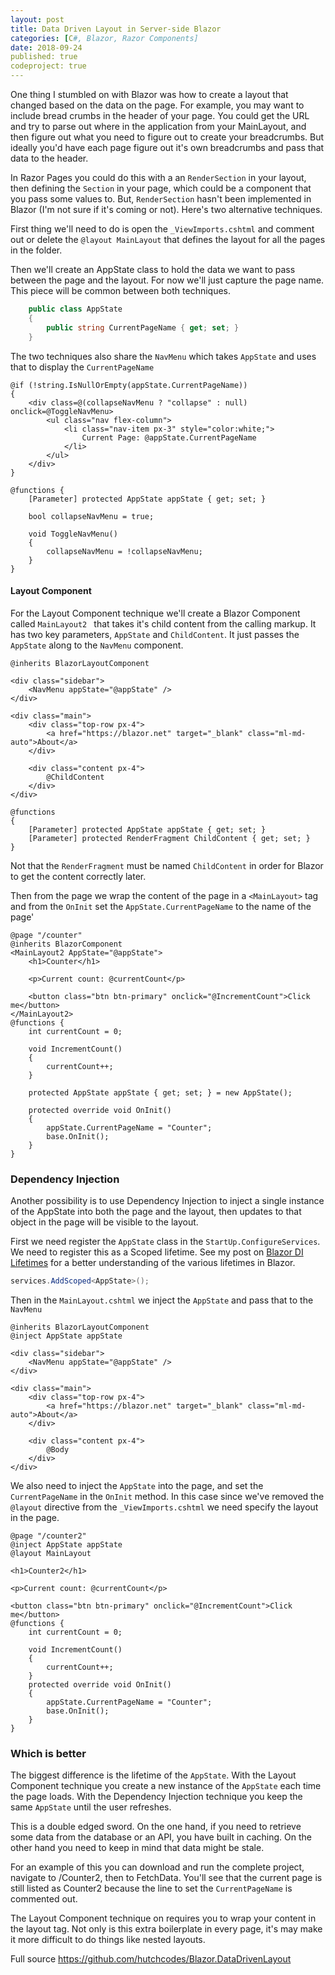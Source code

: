 ```yaml
---
layout: post
title: Data Driven Layout in Server-side Blazor
categories: [C#, Blazor, Razor Components]
date: 2018-09-24
published: true
codeproject: true
---
```


One thing I stumbled on with Blazor was how to create a layout that changed based on the data on the page. For example, you may want to include bread crumbs in the header of your page. You could get the URL and try to parse out where in the application from your MainLayout, and then figure out what you need to figure out to create your breadcrumbs. But ideally you'd have each page figure out it's own breadcrumbs and pass that data to the header. 

<!--more-->

In Razor Pages you could do this with a an `RenderSection` in your layout, then defining the `Section` in your page, which could be a component that you pass some values to. But, `RenderSection` hasn't been implemented in Blazor (I'm not sure if it's coming or not). Here's two alternative techniques.

First thing we'll need to do is open the `_ViewImports.cshtml` and comment out or delete the `@layout MainLayout` that defines the layout for all the pages in the folder.

Then we'll create an AppState class to hold the data we want to pass between the page and the layout. For now we'll just capture the page name. This piece will be common between both techniques.

~~~csharp
    public class AppState
    {
        public string CurrentPageName { get; set; }
    }
~~~

The two techniques also share the `NavMenu` which takes `AppState` and uses that to display the `CurrentPageName`

~~~
@if (!string.IsNullOrEmpty(appState.CurrentPageName))
{
    <div class=@(collapseNavMenu ? "collapse" : null) onclick=@ToggleNavMenu>
        <ul class="nav flex-column">
            <li class="nav-item px-3" style="color:white;">
                Current Page: @appState.CurrentPageName
            </li>
        </ul>
    </div>
}

@functions {
    [Parameter] protected AppState appState { get; set; }

    bool collapseNavMenu = true;

    void ToggleNavMenu()
    {
        collapseNavMenu = !collapseNavMenu;
    }
}
~~~

#### Layout Component

For the Layout Component technique we'll create a Blazor Component called `MainLayout2 ` that takes it's child content from the calling markup. It has two key parameters, `AppState` and `ChildContent`. It just passes the `AppState` along to the `NavMenu` component. 

~~~
@inherits BlazorLayoutComponent

<div class="sidebar">
    <NavMenu appState="@appState" />
</div>

<div class="main">
    <div class="top-row px-4">
        <a href="https://blazor.net" target="_blank" class="ml-md-auto">About</a>
    </div>

    <div class="content px-4">
        @ChildContent
    </div>
</div>

@functions
{
    [Parameter] protected AppState appState { get; set; }
    [Parameter] protected RenderFragment ChildContent { get; set; }
}
~~~

Not that the `RenderFragment` must be named `ChildContent` in order for Blazor to get the content correctly later.

Then from the page we wrap the content of the page in a `<MainLayout>` tag and from the `OnInit` set the `AppState.CurrentPageName` to the name of the page'

~~~
@page "/counter"
@inherits BlazorComponent
<MainLayout2 AppState="@appState">
    <h1>Counter</h1>

    <p>Current count: @currentCount</p>

    <button class="btn btn-primary" onclick="@IncrementCount">Click me</button>    
</MainLayout2>
@functions {
    int currentCount = 0;

    void IncrementCount()
    {
        currentCount++;
    }

    protected AppState appState { get; set; } = new AppState();

    protected override void OnInit()
    {
        appState.CurrentPageName = "Counter";
        base.OnInit();
    }
}
~~~

### Dependency Injection

Another possibility is to use Dependency Injection to inject a single instance of the AppState into both the page and the layout, then updates to that object in the page will be visible to the layout.

First we need register the `AppState` class in the `StartUp.ConfigureServices`. We need to register this as a Scoped lifetime. See my post on [Blazor DI Lifetimes](/2018/09/dependency-injection-lifetimes-in-razor-components) for a better understanding of the various lifetimes in Blazor.

~~~csharp
services.AddScoped<AppState>();
~~~

Then in the `MainLayout.cshtml` we inject the `AppState` and pass that to the `NavMenu`

~~~
@inherits BlazorLayoutComponent
@inject AppState appState

<div class="sidebar">
    <NavMenu appState="@appState" />
</div>

<div class="main">
    <div class="top-row px-4">
        <a href="https://blazor.net" target="_blank" class="ml-md-auto">About</a>
    </div>

    <div class="content px-4">
        @Body
    </div>
</div>
~~~

We also need to inject the `AppState` into the page, and set the `CurrentPageName` in the `OnInit` method. In this case since we've removed the `@layout` directive from the `_ViewImports.cshtml` we need specify the layout in the page.

~~~
@page "/counter2"
@inject AppState appState
@layout MainLayout

<h1>Counter2</h1>

<p>Current count: @currentCount</p>

<button class="btn btn-primary" onclick="@IncrementCount">Click me</button>
@functions {
    int currentCount = 0;

    void IncrementCount()
    {
        currentCount++;
    }
    protected override void OnInit()
    {
        appState.CurrentPageName = "Counter";
        base.OnInit();
    }
}
~~~

### Which is better

The biggest difference is the lifetime of the `AppState`. With the Layout Component technique you create a new instance of the `AppState` each time the page loads. With the Dependency Injection technique you keep the same `AppState` until the user refreshes. 

This is a double edged sword. On the one hand, if you need to retrieve some data from the database or an API, you have built in caching. On the other hand you need to keep in mind that data might be stale.

For an example of this you can download and run the complete project, navigate to /Counter2, then to FetchData. You'll see that the current page is still listed as Counter2 because the line to set the `CurrentPageName` is commented out.

The Layout Component technique on requires you to wrap your content in the layout tag. Not only is this extra boilerplate in every page, it's may make it more difficult to do things like nested layouts.

Full source https://github.com/hutchcodes/Blazor.DataDrivenLayout
